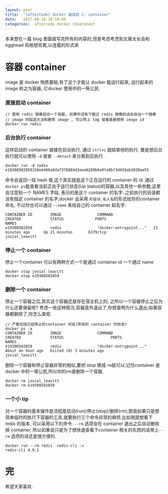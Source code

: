 ```yaml
---
layout: post
title:  "[afterCode] docker 速成班 2: container"
date:   2017-08-18 10:50:00
categories:  aftercode docker cheatsheet
---
```


本来想在一篇 blog 里面就写完所有的内容的,但是考虑考虑到文章太长会和 egghead 风格想背离,以连载的形式来


# 容器 container

image 是 docker 物质基础,有了这个才能让 docker 能运行起来, 运行起来的 image 称之为容器, 它docker 使用中的一等公民.

### 直接启动 container

```
// 使用 redis 镜像启动一个容器, 如果你没有下载过 redis 镜像的话会自动一个镜像
// image 的指定方法和删除 image , 可以带上 tag 或者直接使用 image id
docker run redis 
```

### 后台执行 container

这样启动的 container 直接在前台执行, 通过 `ctrl+c` 就结束他的执行. 要是想后台执行就可以使用 `-d` 或者 `--detach` 来分离到后执行

```
docker run -d redis
e19308502859150e4480a8da7378884d3eea6269b6e0fe0bf3d458ab3039ae55
```

命令会返回一段 hash 值,这个其实就是这个正在运行的 container 的 id. 通过 `docker ps`能查看当前正处于运行状态(Up status)的容器,以及其他一些参数;这里会注意到一个 NAMES 字段, 表示的是这个 container 的名字. 之前执行的目录都没有指定 container 的名字,docker 会采用 `形容词_名人名`的形式给你的container 命名; 不过你也可以通过 `--name` 来给自己的 container 起名字.

```
CONTAINER ID        IMAGE                COMMAND                  CREATED             STATUS              PORTS                      NAMES
e19308502859        redis                "docker-entrypoint..."   21 minutes ago      Up 21 minutes       6379/tcp                   jovial_leavitt

```

### 停止一个 container

停止一个container 可以有两种方式一个是通过 container id 一个通过 name

```
docker stop jovial_leavitt
docker stop e19308502859
```


### 删除一个 container

停止一个容器之后,其实这个容器还是存在宿主机上的, 之所以一个容器停止之后为什么还要保留呢? 考虑一些这种情况,容器意外退出了,你想查明为什么退出;如果容器都删除了,你怎么查呢.

```
// 产看包括已经停止的container 状态(所有的 container 的状态)
docker ps -a
CONTAINER ID        IMAGE                COMMAND                  CREATED             STATUS                     PORTS                      NAMES
e19308502859        redis                "docker-entrypoint..."   About an hour ago   Exited (0) 3 minutes ago                              jovial_leavitt
```

删除一个容器和停止容器非常的相似,要把 stop 换成 `rm`就可以;记住container 是 docker 中的一等公民,所以你的rm是删除一个容器,

```
docker rm jovial_leavitt
docker rm e19308502859
```

### 一个小 tip

对一个容器的基本操作是流程是启动(run)/停止(stop)/删除(rm);那我如果只是想简单临时的执行下容器的工具,就要执行三个命令非常的麻烦.比如我就想看下 redis 的版本, 可以采用以下的命令. `--rm` 选项会在 container 退出之后自动删除掉 container, 所以如果说只是为了想快速查看下container 相关的东西的话带上`--rm` 选项的话还是很方便的.

```
docker run --rm redis  redis-cli -v
redis-cli 4.0.1
```



# 完
希望大家喜欢.